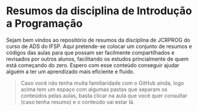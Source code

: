 # Resumos da disciplina de Introdução a Programação
Sejam bem vindos ao repositório de resumos da disciplina de JCRPROG do curso de ADS do IFSP. Aqui pretende-se colocar um conjunto de resumos e códigos das aulas para que possam ser facilmente compartilhados e revisados por outros alunos, facilitando os estudos princialmente de quem está começando do zero.
Espero com esse conteúdo conseguir ajudar alguém a ter um aprendizado mais eficiente e fluido.

> Caso você não tenha muita familiaridade com o GitHub ainda, logo acima tem um espaço com algumas pastas que separam os conteúdos pelas aulas, basta clicar na aula que você quer consultar (caso tenha resumo) e o conteúdo vai estar lá.